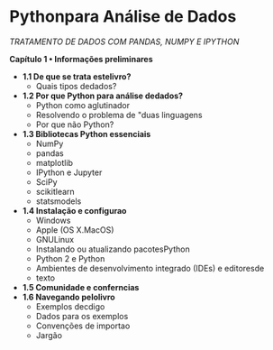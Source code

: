# Pythonpara Análise de Dados
_TRATAMENTO DE DADOS COM PANDAS, NUMPY E IPYTHON_


**Capítulo 1 • Informações preliminares**  

- **1.1 De que se trata estelivro?**  
    - Quais tipos dedados?  
- **1.2 Por que Python para análise dedados?**  
    * Python como aglutinador  
    - Resolvendo o problema de "duas linguagens  
    - Por que não Python?  
- **1.3 Bibliotecas Python essenciais**  
    - NumPy  
    - pandas  
    - matplotlib  
    - IPython e Jupyter  
    - SciPy  
    - scikitlearn  
    - statsmodels  
- **1.4 Instalação e configurao**  
    - Windows  
    - Apple (OS X.MacOS)  
    - GNULinux  
    - Instalando ou atualizando pacotesPython  
    - Python 2 e Python  
    - Ambientes de desenvolvimento integrado (IDEs) e editoresde  
    - texto  
- **1.5 Comunidade e conferncias**  
- **1.6 Navegando pelolivro**  
    - Exemplos decdigo  
    - Dados para os exemplos  
    - Convenções de importao  
    - Jargão  
